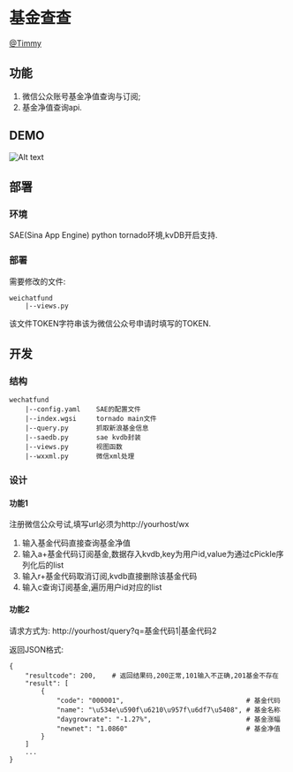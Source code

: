 # 基金查查 #

[@Timmy](http://weibo.com/zhu327)

## 功能 ##

1. 微信公众账号基金净值查询与订阅;
2. 基金净值查询api.

## DEMO ##

![Alt text](http://ww1.sinaimg.cn/large/8814fff8gw1e82s1rfr2aj20by0byq3u.jpg)

## 部署 ##
### 环境 ###

SAE(Sina App Engine) python tornado环境,kvDB开启支持.

### 部署 ###

需要修改的文件:

    weichatfund
        |--views.py
        
该文件TOKEN字符串该为微信公众号申请时填写的TOKEN.
        
## 开发 ##
### 结构 ###

    wechatfund
        |--config.yaml    SAE的配置文件
        |--index.wgsi     tornado main文件
        |--query.py       抓取新浪基金信息
        |--saedb.py       sae kvdb封装
        |--views.py       视图函数
        |--wxxml.py       微信xml处理

### 设计 ###

#### 功能1 ####

注册微信公众号试,填写url必须为http://yourhost/wx
1. 输入基金代码直接查询基金净值
2. 输入a+基金代码订阅基金,数据存入kvdb,key为用户id,value为通过cPickle序列化后的list
3. 输入r+基金代码取消订阅,kvdb直接删除该基金代码
4. 输入c查询订阅基金,遍历用户id对应的list

#### 功能2 ####

请求方式为:
http://yourhost/query?q=基金代码1|基金代码2

返回JSON格式:

    {
        "resultcode": 200,    # 返回结果码,200正常,101输入不正确,201基金不存在
        "result": [
            {
                "code": "000001",                               # 基金代码
                "name": "\u534e\u590f\u6210\u957f\u6df7\u5408", # 基金名称
                "daygrowrate": "-1.27%",                        # 基金涨幅
                "newnet": "1.0860"                              # 基金净值
            }
        ]
        ...
    }
